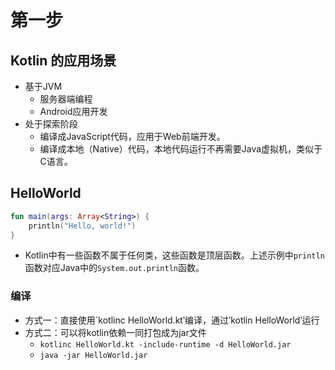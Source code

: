 # 第一步

## Kotlin 的应用场景

* 基于JVM
  * 服务器端编程
  * Android应用开发
* 处于探索阶段
  * 编译成JavaScript代码，应用于Web前端开发。
  * 编译成本地（Native）代码，本地代码运行不再需要Java虚拟机，类似于C语言。

## HelloWorld

```kotlin
fun main(args: Array<String>) {
    println("Hello, world!")
}
```

* Kotlin中有一些函数不属于任何类，这些函数是顶层函数。上述示例中`println`函数对应Java中的`System.out.println`函数。

### 编译

* 方式一：直接使用`kotlinc HelloWorld.kt‵编译，通过‵kotlin HelloWorld‵运行
* 方式二：可以将kotlin依赖一同打包成为jar文件
  * `kotlinc HelloWorld.kt -include-runtime -d HelloWorld.jar`
  * `java -jar HelloWorld.jar`
